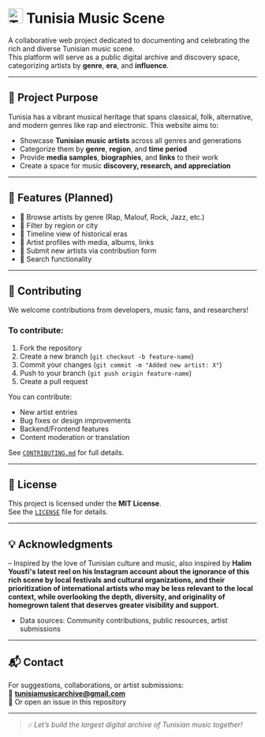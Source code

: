 # <img src="https://upload.wikimedia.org/wikipedia/commons/c/ce/Flag_of_Tunisia.svg" alt="Tunisian Flag" width="30"/> Tunisia Music Scene

A collaborative web project dedicated to documenting and celebrating the rich and diverse Tunisian music scene.  
This platform will serve as a public digital archive and discovery space, categorizing artists by **genre**, **era**, and **influence**.

---

## 🎯 Project Purpose

Tunisia has a vibrant musical heritage that spans classical, folk, alternative, and modern genres like rap and electronic. This website aims to:

- Showcase **Tunisian music artists** across all genres and generations
- Categorize them by **genre**, **region**, and **time period**
- Provide **media samples**, **biographies**, and **links** to their work
- Create a space for music **discovery, research, and appreciation**

---

## 📁 Features (Planned)

- 🎵 Browse artists by genre (Rap, Malouf, Rock, Jazz, etc.)
- 📍 Filter by region or city
- 📅 Timeline view of historical eras
- 📸 Artist profiles with media, albums, links
- 📝 Submit new artists via contribution form
- 🔎 Search functionality

---

## 🤝 Contributing

We welcome contributions from developers, music fans, and researchers!

### To contribute:
1. Fork the repository
2. Create a new branch (`git checkout -b feature-name`)
3. Commit your changes (`git commit -m "Added new artist: X"`)
4. Push to your branch (`git push origin feature-name`)
5. Create a pull request

You can contribute:
- New artist entries
- Bug fixes or design improvements
- Backend/Frontend features
- Content moderation or translation

See [`CONTRIBUTING.md`](CONTRIBUTING.md) for full details.

---

## 🪪 License

This project is licensed under the **MIT License**.  
See the [`LICENSE`](LICENSE) file for details.

---

## 💡 Acknowledgments

– Inspired by the love of Tunisian culture and music, also inspired by **Halim Yousfi's latest reel on his Instagram account about the ignorance of this rich scene by local festivals and cultural organizations, and their prioritization of international artists who may be less relevant to the local context, while overlooking the depth, diversity, and originality of homegrown talent that deserves greater visibility and support.**
- Data sources: Community contributions, public resources, artist submissions

---

## 📬 Contact

For suggestions, collaborations, or artist submissions:  
📧 **tunisiamusicarchive@gmail.com**  
🔗 Or open an issue in this repository

---

> 🎶 *Let’s build the largest digital archive of Tunisian music together!*
